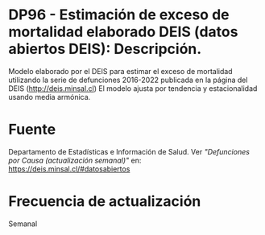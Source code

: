 # DP96 - Estimación de exceso de mortalidad elaborado DEIS (datos abiertos DEIS): Descripción.

Modelo elaborado por el DEIS para estimar el exceso de mortalidad utilizando la serie de defunciones 2016-2022 publicada en la página del DEIS (http://deis.minsal.cl)
El modelo ajusta por tendencia y estacionalidad usando media armónica.

# Fuente
Departamento de Estadísticas e Información de Salud. Ver _"Defunciones por Causa (actualización semanal)"_ en:
https://deis.minsal.cl/#datosabiertos 
 
# Frecuencia de actualización
Semanal
